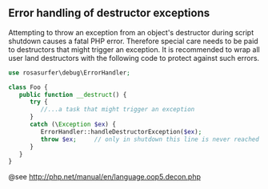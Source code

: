 Error handling of destructor exceptions
---------------------------------------

Attempting to throw an exception from an object's destructor during script shutdown causes a fatal PHP error. Therefore
special care needs to be paid to destructors that might trigger an exception. It is recommended to wrap all user land
destructors with the following code to protect against such errors.

```php
use rosasurfer\debug\ErrorHandler;

class Foo {
   public function __destruct() {
      try {
         //...a task that might trigger an exception
      }
      catch (\Exception $ex) {
         ErrorHandler::handleDestructorException($ex);
         throw $ex;     // only in shutdown this line is never reached
      }
   }
}
```

@see http://php.net/manual/en/language.oop5.decon.php
